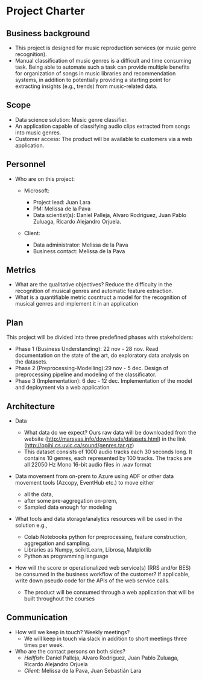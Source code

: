 # Project Charter

## Business background

* This project is designed for music reproduction services (or music genre recognition).
* Manual classification of music genres is a difficult and time consuming task. Being able to automate such a task can provide multiple benefits for organization of songs in music libraries and recommendation systems, in addition to potentially providing a starting point for extracting insights (e.g., trends) from music-related data.

## Scope
* Data science solution: Music genre classifier.
* An application capable of classifying audio clips extracted from songs into music genres.
* Customer access: The product will be available to customers via a web application.


## Personnel
* Who are on this project:
	* Microsoft:
		* Project lead: Juan Lara
		* PM: Melissa de la Pava
		* Data scientist(s): Daniel Palleja, Alvaro Rodriguez, Juan Pablo Zuluaga, Ricardo Alejandro Orjuela.

	* Client:
		* Data administrator: Melissa de la Pava
		* Business contact: Melissa de la Pava
	
## Metrics
* What are the qualitative objectives? Reduce the difficulty in the recognition of musical genres and automatic feature extraction.
* What is a quantifiable metric  cosntruct a model for the recognition of musical genres and implement it in an application 

## Plan
This project will be divided into three predefined phases with stakeholders:
* Phase 1 (Business Understanding): 22 nov - 28 nov. Read documentation on the state of the art, do exploratory data analysis on the datasets.
* Phase 2 (Preprocessing-Modelling):29 nov - 5 dec. Design of preprocessing pipeline and modeling of the classificator.
* Phase 3 (Implementation): 6 dec - 12 dec. Implementation of the model and deployment via a web application


## Architecture
* Data
	* What data do we expect? Ours raw data will be downloaded from the website (http://marsyas.info/downloads/datasets.html) in the link (http://opihi.cs.uvic.ca/sound/genres.tar.gz)
	* This dataset consists of 1000 audio tracks each 30 seconds long. It contains 10 genres, each represented by 100 tracks. The tracks are all 22050 Hz Mono 16-bit audio files in .wav format

* Data movement from on-prem to Azure using ADF or other data movement tools (Azcopy, EventHub etc.) to move either
  * all the data, 
  * after some pre-aggregation on-prem,
  * Sampled data enough for modeling 

* What tools and data storage/analytics resources will be used in the solution e.g.,
  * Colab Notebooks python for preprocessing, feature construction, aggregation and sampling.
  * Libraries as Numpy, scikitLearn, Librosa, Matplotlib
  * Python as programming language
* How will the score or operationalized web service(s) (RRS and/or BES) be consumed in the business workflow of the customer? If applicable, write down pseudo code for the APIs of the web service calls.
  * The product will be consumed through a web application that will be built throughout the courses

## Communication
* How will we keep in touch? Weekly meetings?
	* We will keep in touch via slack in addition to short meetings three times per week.
* Who are the contact persons on both sides?
	* *Hellfish:* Daniel Palleja, Alvaro Rodriguez, Juan Pablo Zuluaga, Ricardo Alejandro Orjuela
	* *Client:* Melissa de la Pava, Juan Sebastián Lara
